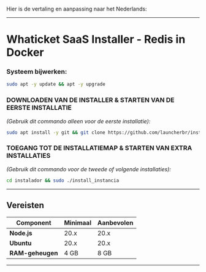Hier is de vertaling en aanpassing naar het Nederlands:

---

# **Whaticket SaaS Installer - Redis in Docker**

### Systeem bijwerken:
```bash
sudo apt -y update && apt -y upgrade
```

### **DOWNLOADEN VAN DE INSTALLER & STARTEN VAN DE EERSTE INSTALLATIE**  
*(Gebruik dit commando alleen voor de eerste installatie):*
```bash
sudo apt install -y git && git clone https://github.com/launcherbr/instalador.git instalador && sudo chmod -R 777 instalador && cd instalador && sudo ./install_primaria
```

### **TOEGANG TOT DE INSTALLATIEMAP & STARTEN VAN EXTRA INSTALLATIES**  
*(Gebruik dit commando voor de tweede of volgende installaties):*
```bash
cd instalador && sudo ./install_instancia
```

---

## **Vereisten**

| **Component**     | **Minimaal** | **Aanbevolen** |
|--------------------|--------------|-----------------|
| **Node.js**       | 20.x         | 20.x           |
| **Ubuntu**        | 20.x         | 20.x           |
| **RAM-geheugen**  | 4 GB         | 8 GB           |

---

